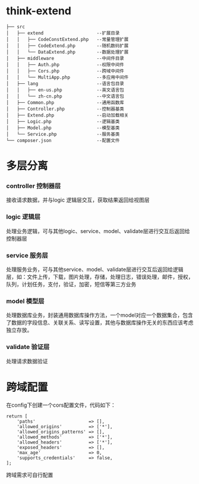 # think-extend
    ├── src
    │   ├── extend                    --扩展目录
    │   │   ├── CodeConstExtend.php   --常量管理扩展
    │   │   ├── CodeExtend.php        --随机数码扩展
    │   │   └── DataExtend.php        --数据处理扩展
    │   ├── middleware                --中间件目录
    │   │   ├── Auth.php              --权限中间件
    │   │   ├── Cors.php              --跨域中间件
    │   │   └── MultiApp.php          --多应用中间件
    │   ├── lang                      --语言包目录
    │   │   ├── en-us.php             --英文语言包
    │   │   └── zh-cn.php             --中文语言包
    │   ├── Common.php                --通用函数库
    │   ├── Controller.php            --控制器基类
    │   ├── Extend.php                --启动加载相关
    │   ├── Logic.php                 --逻辑基类
    │   ├── Model.php                 --模型基类
    │   └── Service.php               --服务基类
    └── composer.json                 --配置文件

# 多层分离

### controller 控制器层
接收请求数据，并与logic 逻辑层交互，获取结果返回给视图层
### logic      逻辑层
处理业务逻辑，可与其他logic、service、model、validate层进行交互后返回给控制器层
### service    服务层
处理服务业务，可与其他service、model、validate层进行交互后返回给逻辑层，如：文件上传，下载，图片处理，存储，处理日志，错误处理，邮件，授权，队列，计划任务，支付，验证，加密，短信等第三方业务
### model      模型层
处理数据库业务，封装通用数据库操作方法，一个model对应一个数据集合，包含了数据的字段信息、关联关系、读写设置，其他与数据库操作无关的东西应该考虑独立存放。
### validate   验证层
处理请求数据验证

# 跨域配置
在config下创建一个cors配置文件，代码如下：

```
return [
    'paths'                    => [],
    'allowed_origins'          => ['*'],
    'allowed_origins_patterns' => [],
    'allowed_methods'          => ['*'],
    'allowed_headers'          => ['*'],
    'exposed_headers'          => [],
    'max_age'                  => 0,
    'supports_credentials'     => false,
];
```
跨域需求可自行配置